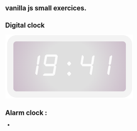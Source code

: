 ## vanilla js small exercices.

## Digital clock

![screenshot](./digital-clock/dclk.png)

## Alarm clock :

-
